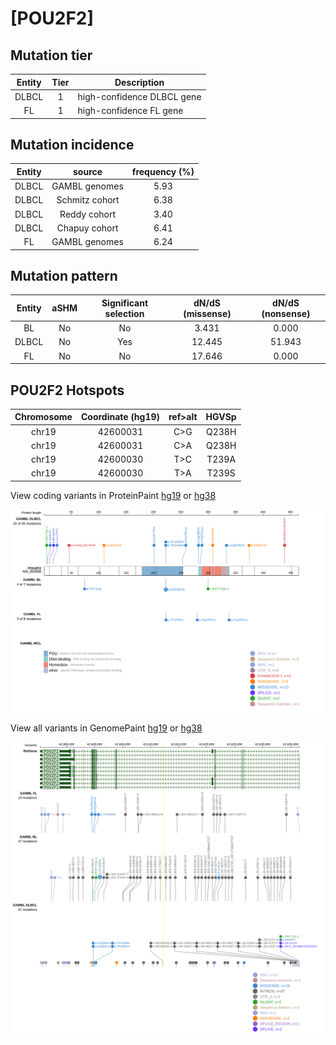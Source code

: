 # [POU2F2]

## Mutation tier

|Entity|Tier|Description               |
|:------:|:----:|--------------------------|
|DLBCL |1   |high-confidence DLBCL gene|
|FL    |1   |high-confidence FL gene   |
## Mutation incidence

|Entity|source        |frequency (%)|
|:------:|:--------------:|:-------------:|
|DLBCL |GAMBL genomes |5.93         |
|DLBCL |Schmitz cohort|6.38         |
|DLBCL |Reddy cohort  |3.40         |
|DLBCL |Chapuy cohort |6.41         |
|FL    |GAMBL genomes |6.24         |

## Mutation pattern

|Entity|aSHM|Significant selection|dN/dS (missense)|dN/dS (nonsense)|
|:------:|:----:|:---------------------:|:----------------:|:----------------:|
|BL    |No  |No                   | 3.431          | 0.000          |
|DLBCL |No  |Yes                  |12.445          |51.943          |
|FL    |No  |No                   |17.646          | 0.000          |




 ## POU2F2 Hotspots

| Chromosome |Coordinate (hg19) | ref>alt | HGVSp | 
 | :---:| :---: | :--: | :---: |
| chr19 | 42600031 | C>G | Q238H |
| chr19 | 42600031 | C>A | Q238H |
| chr19 | 42600030 | T>C | T239A |
| chr19 | 42600030 | T>A | T239S |

View coding variants in ProteinPaint [hg19](https://www.bcgsc.ca/downloads/morinlab/GAMBL/test/genes/POU2F2_protein.html)  or [hg38](https://www.bcgsc.ca/downloads/morinlab/GAMBL/test/genes/POU2F2_protein_hg38.html)

![image](images/proteinpaint/POU2F2_NM_002698.svg)

View all variants in GenomePaint [hg19](https://www.bcgsc.ca/downloads/morinlab/GAMBL/test/genes/POU2F2.html)  or [hg38](https://www.bcgsc.ca/downloads/morinlab/GAMBL/test/genes/POU2F2_hg38.html)

![image](images/proteinpaint/POU2F2.svg)
